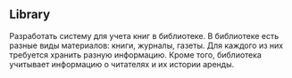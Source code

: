 ## Library
Разработать систему для учета книг в библиотеке. В библиотеке есть разные виды материалов: книги, журналы, газеты. Для каждого из них требуется хранить разную информацию. Кроме того, библиотека учитывает информацию о читателях и их истории аренды.
